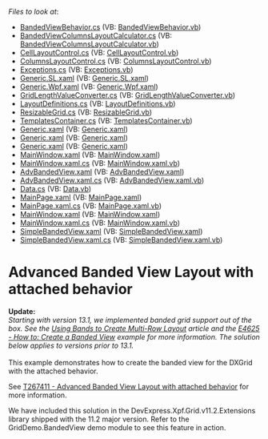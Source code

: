 <!-- default file list -->
*Files to look at*:

* [BandedViewBehavior.cs](./CS/DevExpress.Xpf.Grid.Extensions/DevExpress.Xpf.Grid.Extensions/BandedViewBehavior.cs) (VB: [BandedViewBehavior.vb](./VB/DevExpress.Xpf.Grid.Extensions/DevExpress.Xpf.Grid.Extensions/BandedViewBehavior.vb))
* [BandedViewColumnsLayoutCalculator.cs](./CS/DevExpress.Xpf.Grid.Extensions/DevExpress.Xpf.Grid.Extensions/BandedViewColumnsLayoutCalculator.cs) (VB: [BandedViewColumnsLayoutCalculator.vb](./VB/DevExpress.Xpf.Grid.Extensions/DevExpress.Xpf.Grid.Extensions/BandedViewColumnsLayoutCalculator.vb))
* [CellLayoutControl.cs](./CS/DevExpress.Xpf.Grid.Extensions/DevExpress.Xpf.Grid.Extensions/CellLayoutControl.cs) (VB: [CellLayoutControl.vb](./VB/DevExpress.Xpf.Grid.Extensions/DevExpress.Xpf.Grid.Extensions/CellLayoutControl.vb))
* [ColumnsLayoutControl.cs](./CS/DevExpress.Xpf.Grid.Extensions/DevExpress.Xpf.Grid.Extensions/ColumnsLayoutControl.cs) (VB: [ColumnsLayoutControl.vb](./VB/DevExpress.Xpf.Grid.Extensions/DevExpress.Xpf.Grid.Extensions/ColumnsLayoutControl.vb))
* [Exceptions.cs](./CS/DevExpress.Xpf.Grid.Extensions/DevExpress.Xpf.Grid.Extensions/Exceptions.cs) (VB: [Exceptions.vb](./VB/DevExpress.Xpf.Grid.Extensions/DevExpress.Xpf.Grid.Extensions/Exceptions.vb))
* [Generic.SL.xaml](./CS/DevExpress.Xpf.Grid.Extensions/DevExpress.Xpf.Grid.Extensions/Generic/Generic.SL.xaml) (VB: [Generic.SL.xaml](./VB/DevExpress.Xpf.Grid.Extensions/DevExpress.Xpf.Grid.Extensions/Generic/Generic.SL.xaml))
* [Generic.Wpf.xaml](./CS/DevExpress.Xpf.Grid.Extensions/DevExpress.Xpf.Grid.Extensions/Generic/Generic.Wpf.xaml) (VB: [Generic.Wpf.xaml](./VB/DevExpress.Xpf.Grid.Extensions/DevExpress.Xpf.Grid.Extensions/Generic/Generic.Wpf.xaml))
* [GridLengthValueConverter.cs](./CS/DevExpress.Xpf.Grid.Extensions/DevExpress.Xpf.Grid.Extensions/GridLengthValueConverter.cs) (VB: [GridLengthValueConverter.vb](./VB/DevExpress.Xpf.Grid.Extensions/DevExpress.Xpf.Grid.Extensions/GridLengthValueConverter.vb))
* [LayoutDefinitions.cs](./CS/DevExpress.Xpf.Grid.Extensions/DevExpress.Xpf.Grid.Extensions/LayoutDefinitions.cs) (VB: [LayoutDefinitions.vb](./VB/DevExpress.Xpf.Grid.Extensions/DevExpress.Xpf.Grid.Extensions/LayoutDefinitions.vb))
* [ResizableGrid.cs](./CS/DevExpress.Xpf.Grid.Extensions/DevExpress.Xpf.Grid.Extensions/ResizableGrid.cs) (VB: [ResizableGrid.vb](./VB/DevExpress.Xpf.Grid.Extensions/DevExpress.Xpf.Grid.Extensions/ResizableGrid.vb))
* [TemplatesContainer.cs](./CS/DevExpress.Xpf.Grid.Extensions/DevExpress.Xpf.Grid.Extensions/TemplatesContainer.cs) (VB: [TemplatesContainer.vb](./VB/DevExpress.Xpf.Grid.Extensions/DevExpress.Xpf.Grid.Extensions/TemplatesContainer.vb))
* [Generic.xaml](./CS/DevExpress.Xpf.Grid.Extensions/DevExpress.Xpf.Grid.Extensions/Themes/Generic.xaml) (VB: [Generic.xaml](./VB/DevExpress.Xpf.Grid.Extensions/DevExpress.Xpf.Grid.Extensions/Themes/Generic.xaml))
* [Generic.xaml](./CS/DevExpress.Xpf.Grid.Extensions/Generic.SL/Generic.xaml) (VB: [Generic.xaml](./VB/DevExpress.Xpf.Grid.Extensions/Generic.SL/Generic.xaml))
* [Generic.xaml](./CS/DevExpress.Xpf.Grid.Extensions/Generic.Wpf/Generic.xaml) (VB: [Generic.xaml](./VB/DevExpress.Xpf.Grid.Extensions/Generic.Wpf/Generic.xaml))
* [MainWindow.xaml](./CS/GridBandedView.Tutorial/MainWindow.xaml) (VB: [MainWindow.xaml](./VB/GridBandedView.Tutorial/MainWindow.xaml))
* [MainWindow.xaml.cs](./CS/GridBandedView.Tutorial/MainWindow.xaml.cs) (VB: [MainWindow.xaml.vb](./VB/GridBandedView.Tutorial/MainWindow.xaml.vb))
* [AdvBandedView.xaml](./CS/GridBandedView/AdvBandedView.xaml) (VB: [AdvBandedView.xaml](./VB/GridBandedView/AdvBandedView.xaml))
* [AdvBandedView.xaml.cs](./CS/GridBandedView/AdvBandedView.xaml.cs) (VB: [AdvBandedView.xaml.vb](./VB/GridBandedView/AdvBandedView.xaml.vb))
* [Data.cs](./CS/GridBandedView/Data.cs) (VB: [Data.vb](./VB/GridBandedView/Data.vb))
* [MainPage.xaml](./CS/GridBandedView/MainPage.xaml) (VB: [MainPage.xaml](./VB/GridBandedView/MainPage.xaml))
* [MainPage.xaml.cs](./CS/GridBandedView/MainPage.xaml.cs) (VB: [MainPage.xaml.vb](./VB/GridBandedView/MainPage.xaml.vb))
* [MainWindow.xaml](./CS/GridBandedView/MainWindow.xaml) (VB: [MainWindow.xaml](./VB/GridBandedView/MainWindow.xaml))
* [MainWindow.xaml.cs](./CS/GridBandedView/MainWindow.xaml.cs) (VB: [MainWindow.xaml.vb](./VB/GridBandedView/MainWindow.xaml.vb))
* [SimpleBandedView.xaml](./CS/GridBandedView/SimpleBandedView.xaml) (VB: [SimpleBandedView.xaml](./VB/GridBandedView/SimpleBandedView.xaml))
* [SimpleBandedView.xaml.cs](./CS/GridBandedView/SimpleBandedView.xaml.cs) (VB: [SimpleBandedView.xaml.vb](./VB/GridBandedView/SimpleBandedView.xaml.vb))
<!-- default file list end -->
# Advanced Banded View Layout with attached behavior


<p><strong>Update:</strong><br /><em>Starting with version 13.1, we implemented banded grid support out of the box. See the <a href="https://documentation.devexpress.com/#WPF/CustomDocument15660">Using Bands to Create Multi-Row Layout</a> article and the <a href="https://www.devexpress.com/Support/Center/p/E4625">E4625 - How to: Create a Banded View</a> example for more information. The solution below applies to versions prior to 13.1.</em><br /><br />This example demonstrates how to create the banded view for the DXGrid with the attached behavior.</p>
<p>See <a href="https://www.devexpress.com/Support/Center/p/T267411">T267411 - Advanced Banded View Layout with attached behavior</a> for more information.</p>
<p>We have included this solution in the DevExpress.Xpf.Grid.v11.2.Extensions library shipped with the 11.2 major version. Refer to the GridDemo.BandedView demo module to see this feature in action.</p>

<br/>


